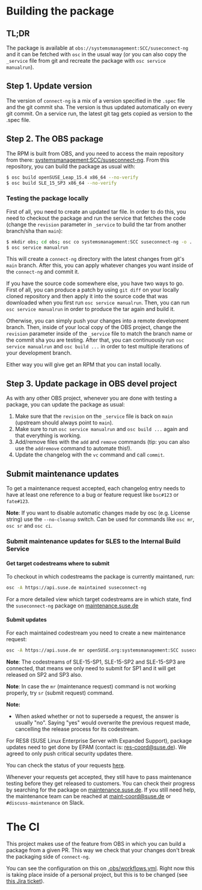 # Building the package
## TL;DR

The package is available at `obs://systemsmanagement:SCC/suseconnect-ng` and it
can be fetched with `osc` in the usual way (or you can also copy the `_service`
file from git and recreate the package with `osc service manualrun`).

## Step 1. Update version

The version of `connect-ng` is a mix of a version specified in the `.spec` file
and the git commit sha. The version is thus updated automatically on every git
commit. On a service run, the latest git tag gets copied as version to the .spec file.

## Step 2. The OBS package

The RPM is built from OBS, and you need to access the main repository from
there:
[systemsmanagement:SCC/suseconnect-ng](https://build.opensuse.org/package/show/systemsmanagement:SCC/suseconnect-ng).
From this repository, you can build the package as usual with:

```bash
$ osc build openSUSE_Leap_15.4 x86_64 --no-verify
$ osc build SLE_15_SP3 x86_64 --no-verify
```

### Testing the package locally

First of all, you need to create an updated tar file. In order to do this, you
need to checkout the package and run the service that fetches the code (change
the `revision` parameter in `_service` to build the tar from another branch/sha
than `main`):

```bash
$ mkdir obs; cd obs; osc co systemsmanagement:SCC suseconnect-ng -o .
$ osc service manualrun
```

This will create a `connect-ng` directory with the latest changes from git's
`main` branch. After this, you can apply whatever changes you want inside of
the `connect-ng` and commit it.

If you have the source code somewhere else, you have two ways to go. First of
all, you can produce a patch by using `git diff` on your locally cloned
repository and then apply it into the source code that was downloaded when you
first run `osc service manualrun`. Then, you can run `osc service manualrun` in
order to produce the tar again and build it.

Otherwise, you can simply push your changes into a remote development branch.
Then, inside of your local copy of the OBS project, change the `revision`
parameter inside of the `_service` file to match the branch name or the commit
sha you are testing. After that, you can continuously run `osc service
manualrun` and `osc build ...` in order to test multiple iterations of your
development branch.

Either way you will give get an RPM that you can install locally.

## Step 3. Update package in OBS devel project

As with any other OBS project, whenever you are done with testing a package, you
can update the package as usual:

1. Make sure that the `revision` on the `_service` file is back on `main`
   (upstream should always point to `main`).
2. Make sure to run `osc service manualrun` and `osc build ...` again and that
   everything is working.
3. Add/remove files with the `add` and `remove` commands (tip: you can also use
   the `addremove` command to automate this!).
4. Update the changelog with the `vc` command and call `commit`.

## Submit maintenance updates

To get a maintenance request accepted, each changelog entry needs to have at
least one reference to a bug or feature request like `bsc#123` or `fate#123`.

**Note**: If you want to disable automatic changes made by osc (e.g. License
string) use the `--no-cleanup` switch. Can be used for commands like `osc mr`,
`osc sr` and `osc ci`.

### Submit maintenance updates for SLES to the Internal Build Service

#### Get target codestreams where to submit

To checkout in which codestreams the package is currently maintaned, run:

```bash
osc -A https://api.suse.de maintained suseconnect-ng
```

For a more detailed view which target codestreams are in which state, find the
`suseconnect-ng` package on
[maintenance.suse.de](https://maintenance.suse.de/maintained/)

#### Submit updates

For each maintained codestream you need to create a new maintenance request:

```bash
osc -A https://api.suse.de mr openSUSE.org:systemsmanagement:SCC suseconnect-ng SUSE:SLE-15-SP4:GA
```

**Note**: The codestreams of SLE-15-SP1, SLE-15-SP2 and SLE-15-SP3 are connected, that means we only need to submit for SP1 and it will get released on SP2 and SP3 also.

**Note**: In case the `mr` (maintenance request) command is not working
properly, try `sr` (submit request) command.

**Note:**

* When asked whether or not to supersede a request, the answer is usually "no".
  Saying "yes" would overwrite the previous request made, cancelling the release
  process for its codestream.

For RES8 (SUSE Linux Enterprise Server with Expanded Support), package updates
need to get done by EPAM (contact is: res-coord@suse.de). We agreed to only push
critical security updates there.

You can check the status of your requests
[here](https://build.opensuse.org/package/requests/systemsmanagement:SCC/suseconnect-ng).

Whenever your requests get accepted, they still have to pass maintenance testing
before they get released to customers. You can check their progress by searching
for the package on
[maintenance.suse.de](https://maintenance.suse.de/maintained/). If you still
need help, the maintenance team can be reached at
[maint-coord@suse.de](maint-coord@suse.de) or `#discuss-maintenance` on Slack.

# The CI

This project makes use of the feature from OBS in which you can build a package
from a given PR. This way we check that your changes don't break the packaging
side of `connect-ng`.

You can see the configuration on this on
[.obs/workflows.yml](.obs/workflows.yml). Right now this is taking place inside
of a personal project, but this is to be changed (see [this Jira
ticket](https://jira.suse.com/browse/CSD-79)).
